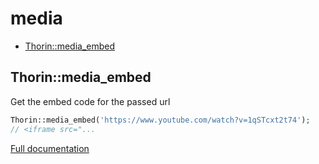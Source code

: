 # media

- [Thorin::media_embed](#Thorin_media_embed)
<a name="Thorin_media_embed"></a>
## Thorin::media_embed
Get the embed code for the passed url

```php
Thorin::media_embed('https://www.youtube.com/watch?v=1qSTcxt2t74');
// <iframe src="...
```

[Full documentation](/doc/src/functions/media/media_embed.md)
